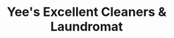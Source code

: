 ---
title: "Yee's Excellent Cleaners & Laundromat"
url: /new-york/yees-excellent-cleaners-und-laundromat/
shop: Wäscherei
---
